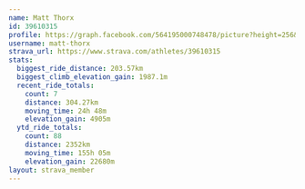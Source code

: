 ```yaml
---
name: Matt Thorx
id: 39610315
profile: https://graph.facebook.com/564195000748478/picture?height=256&width=256
username: matt-thorx
strava_url: https://www.strava.com/athletes/39610315
stats:
  biggest_ride_distance: 203.57km
  biggest_climb_elevation_gain: 1987.1m
  recent_ride_totals:
    count: 7
    distance: 304.27km
    moving_time: 24h 48m
    elevation_gain: 4905m
  ytd_ride_totals:
    count: 88
    distance: 2352km
    moving_time: 155h 05m
    elevation_gain: 22680m
layout: strava_member
--- 
```


